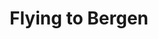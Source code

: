 ---
title: Flying to Bergen
takenAt: '2022-03-22T17:45:15.000Z'
license: CC BY-ND 4.0
geo:
  lat: 60.29624588887112
  lng: 5.219879150390626
video:
  youtube: m0kSs_SQhLU
tags:
  - Bergen
  - BoosterConf

---